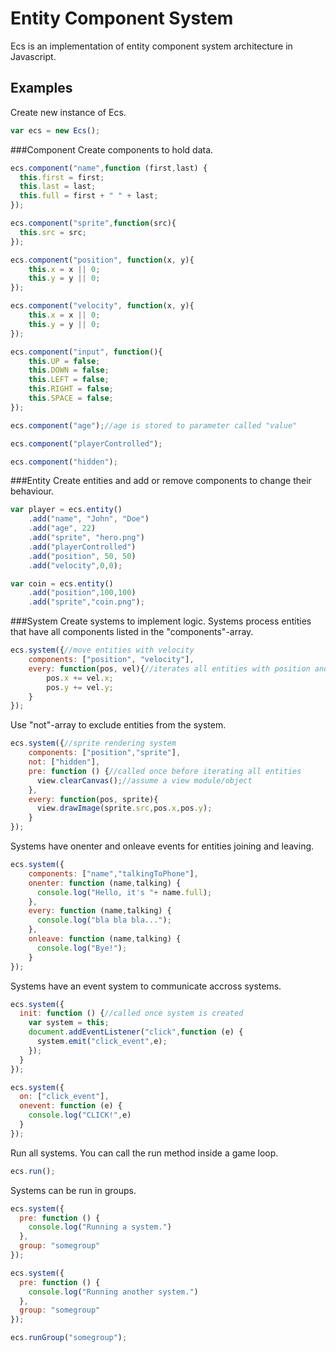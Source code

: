 # Entity Component System
Ecs is an implementation of entity component system architecture in Javascript.

## Examples
Create new instance of Ecs.
```javascript
var ecs = new Ecs();
```
###Component
Create components to hold data.
```javascript
ecs.component("name",function (first,last) {
  this.first = first;
  this.last = last;
  this.full = first + " " + last;
});

ecs.component("sprite",function(src){
  this.src = src;
});

ecs.component("position", function(x, y){
    this.x = x || 0;
    this.y = y || 0;
});

ecs.component("velocity", function(x, y){
    this.x = x || 0;
    this.y = y || 0;
});

ecs.component("input", function(){
    this.UP = false;
    this.DOWN = false;
    this.LEFT = false;
    this.RIGHT = false;
    this.SPACE = false;
});

ecs.component("age");//age is stored to parameter called "value"

ecs.component("playerControlled");

ecs.component("hidden");
```
###Entity
Create entities and add or remove components to change their behaviour.
```javascript
var player = ecs.entity()
    .add("name", "John", "Doe")
    .add("age", 22)
    .add("sprite", "hero.png")
    .add("playerControlled")
    .add("position", 50, 50)
    .add("velocity",0,0);

var coin = ecs.entity()
    .add("position",100,100)
    .add("sprite","coin.png");
```
###System
Create systems to implement logic. Systems process entities that have all components listed in the "components"-array.
```javascript
ecs.system({//move entities with velocity
    components: ["position", "velocity"],
    every: function(pos, vel){//iterates all entities with position and velocity component
        pos.x += vel.x;
        pos.y += vel.y;
    }
});
```
Use "not"-array to exclude entities from the system.
```javascript
ecs.system({//sprite rendering system
    components: ["position","sprite"],
    not: ["hidden"],
    pre: function () {//called once before iterating all entities
      view.clearCanvas();//assume a view module/object
    },
    every: function(pos, sprite){
      view.drawImage(sprite.src,pos.x,pos.y);
    }
});
```
Systems have onenter and onleave events for entities joining and leaving.
```javascript
ecs.system({
    components: ["name","talkingToPhone"],
    onenter: function (name,talking) {
      console.log("Hello, it's "+ name.full);
    },
    every: function (name,talking) {
      console.log("bla bla bla...");
    },
    onleave: function (name,talking) {
      console.log("Bye!");
    }
});
```
Systems have an event system to communicate accross systems.
```javascript
ecs.system({
  init: function () {//called once system is created
    var system = this;
    document.addEventListener("click",function (e) {
      system.emit("click_event",e);
    });
  }
});

ecs.system({
  on: ["click_event"],
  onevent: function (e) {
    console.log("CLICK!",e)
  }
});
```
Run all systems. You can call the run method inside a game loop.
```javascript
ecs.run();
```
Systems can be run in groups.
```javascript
ecs.system({
  pre: function () {
    console.log("Running a system.")
  },
  group: "somegroup"
});

ecs.system({
  pre: function () {
    console.log("Running another system.")
  },
  group: "somegroup"
});

ecs.runGroup("somegroup");
```
